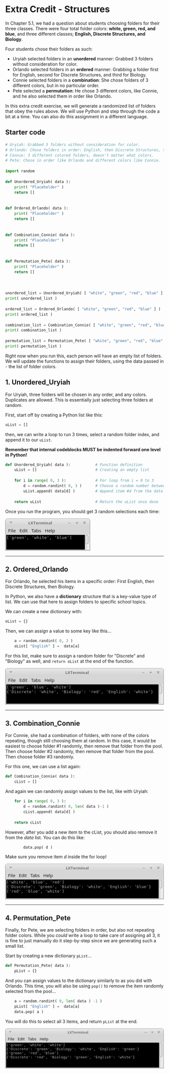 # Extra Credit - Structures

In Chapter 5.1, we had a question about students choosing folders for
their three classes. There were four total folder colors:
**white, green, red, and blue**, and three different classes;
**English, Discrete Structures, and Biology**.

Four students chose their folders as such:

* Uryiah selected folders in an **unordered** manner: Grabbed 3 folders without
    consideration for color.
* Orlando selected folders in an **ordered** manner: Grabbing a folder first
    for English, second for Discrete Structures, and third for Biology.
* Connie selected folders in a **combination**: She chose folders of 3 different colors,
    but in no particular order.
* Pete selected a **permutation**: He chose 3 different colors, like Connie,
    and he also selected them in order like Orlando.

In this extra credit exercise, we will generate a randomized list of folders
that obey the rules above. We will use Python and step through the code a bit
at a time. You can also do this assignment in a different language.

## Starter code

```python
# Uryiah: Grabbed 3 folders without consideration for color.
# Orlando: Chose folders in order: English, then Discrete Structures, then Biology.
# Connie: 3 different colored folders, doesn't matter what colors.
# Pete: Chose in order like Orlando and different colors like Connie.

import random

def Unordered_Uryiah( data ):
    print( "Placeholder" )
    return []


def Ordered_Orlando( data ):
    print( "Placeholder" )
    return []


def Combination_Connie( data ):
    print( "Placeholder" )
    return []


def Permutation_Pete( data ):
    print( "Placeholder" )
    return []



unordered_list = Unordered_Uryiah( [ "white", "green", "red", "blue" ] )
print( unordered_list )

ordered_list = Ordered_Orlando( [ "white", "green", "red", "blue" ] )
print( ordered_list )

combination_list = Combination_Connie( [ "white", "green", "red", "blue" ] )
print( combination_list )

permutation_list = Permutation_Pete( [ "white", "green", "red", "blue" ] )
print( permutation_list )
```

Right now when you run this, each person will have an empty list of folders.
We will update the functions to assign their folders, using the data passed in -
the list of folder colors.

## 1. Unordered_Uryiah

For Uryiah, three folders will be chosen in any order, and any colors.
Duplicates are allowed. This is essentially just selecting three folders at random.

First, start off by creating a Python list like this:

```python
uList = []
```

then, we can write a loop to run 3 times, select a random folder index,
and append it to our ```uList```.

**Remember that internal codeblocks MUST be indented forward one level in Python!**

```python
def Unordered_Uryiah( data ):           # Function definition
    uList = []                          # Creating an empty list
    
    for i in range( 0, 3 ):             # For loop from i = 0 to 3
        d = random.randint( 0, 3 )      # Choose a random number between 0 and 3
        uList.append( data[d] )         # Append item #d from the data list to the uList
    
    return uList                        # Return the uList once done
```

Once you run the program, you should get 3 random selections each time:

![Screenshot with a list that has green, white, and blue.](images/ex1_screenshot1.png)

---


## 2. Ordered_Orlando

For Orlando, he selected his items in a specific order: First English,
then Discrete Structures, then Biology.

In Python, we also have a **dictionary** structure that is a key-value type
of list. We can use that here to assign folders to specific school topics.

We can create a new dictionary with:

```python
oList = {}
```

Then, we can assign a value to some key like this...

```python
    a = random.randint( 0, 3 )
    oList[ "English" ] =  data[a]
```

For this list, make sure to assign a random folder for "Discrete" and "Biology" as well,
and ```return oList``` at the end of the function.

![Screenshot 2](images/ex1_screenshot2.png)

---

## 3. Combination_Connie

For Connie, she had a combination of folders, with none of the colors repeating,
though still choosing them at random. In this case, it would be easiest to
choose folder #1 randomly, then remove that folder from the pool. Then
choose folder #2 randomly, then remove that folder from the pool. Then
choose folder #3 randomly.

For this one, we can use a list again:

```python
def Combination_Connie( data ):
    cList = []
```

And again we can randomly assign values to the list, like with Uryiah:

```python
    for i in range( 0, 3 ):
        d = random.randint( 0, len( data )-1 )
        cList.append( data[d] )
    
    return cList
```

However, after you add a new item to the cList, you should also remove it
from the *data* list. You can do this like:

```python
        data.pop( d )
```

Make sure you remove item *d* inside the for loop!

![Screenshot 3](images/ex1_screenshot3.png)

---

## 4. Permutation_Pete

Finally, for Pete, we are selecting folders in order, but also not repeating
folder colors. While you *could* write a loop to take care of assigning all
3, it is fine to just manually do it step-by-step since we are generating such a small list.

Start by creating a new dictionary ```pList```...

```python
def Permutation_Pete( data ):
    pList = {}
```

And you can assign values to the dictionary similarly to as you did with
Orlando. This time, you will also be using ```pop()``` to remove the
item randomly selected from the pool...

```python
    a = random.randint( 0, len( data ) -1 )
    pList[ "English" ] =  data[a]
    data.pop( a )
```

You will do this to select all 3 items, and return ```pList``` at the end.

![Screenshot 4](images/ex1_screenshot4.png)

